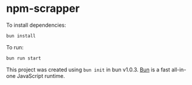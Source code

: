 # npm-scrapper

To install dependencies:

```bash
bun install
```

To run:

```bash
bun run start
```

This project was created using `bun init` in bun v1.0.3. [Bun](https://bun.sh) is a fast all-in-one JavaScript runtime.
